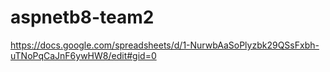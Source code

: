 # aspnetb8-team2

https://docs.google.com/spreadsheets/d/1-NurwbAaSoPlyzbk29QSsFxbh-uTNoPqCaJnF6ywHW8/edit#gid=0
